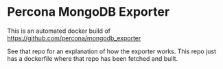 # Percona MongoDB Exporter

This is an automated docker build of https://github.com/percona/mongodb_exporter

See that repo for an explanation of how the exporter works. This repo just has a dockerfile where that repo has been fetched and built.

